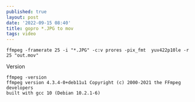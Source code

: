 ```yaml
---
published: true
layout: post
date: '2022-09-15 08:40'
title: gopro *.JPG to mov
tags: video 
---
```


    ffmpeg -framerate 25 -i "*.JPG" -c:v prores -pix_fmt  yuv422p10le -r 25 "out.mov"

Version

    ffmpeg -version
    ffmpeg version 4.3.4-0+deb11u1 Copyright (c) 2000-2021 the FFmpeg developers
    built with gcc 10 (Debian 10.2.1-6)
